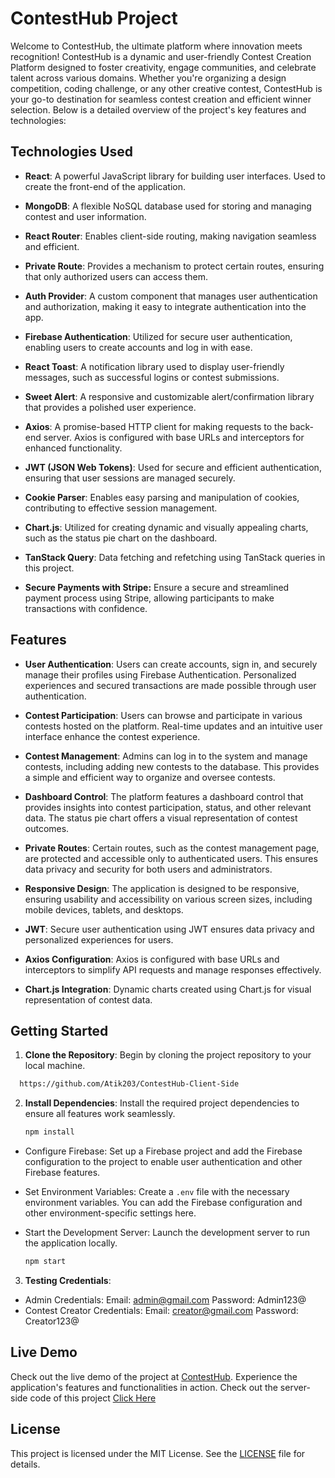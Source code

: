 # ContestHub Project

Welcome to ContestHub, the ultimate platform where innovation meets recognition! ContestHub is a dynamic and user-friendly Contest Creation Platform designed to foster creativity, engage communities, and celebrate talent across various domains. Whether you're organizing a design competition, coding challenge, or any other creative contest, ContestHub is your go-to destination for seamless contest creation and efficient winner selection. Below is a detailed overview of the project's key features and technologies:

## Technologies Used

- **React**: A powerful JavaScript library for building user interfaces. Used to create the front-end of the application.

- **MongoDB**: A flexible NoSQL database used for storing and managing contest and user information.

- **React Router**: Enables client-side routing, making navigation seamless and efficient.

- **Private Route**: Provides a mechanism to protect certain routes, ensuring that only authorized users can access them.

- **Auth Provider**: A custom component that manages user authentication and authorization, making it easy to integrate authentication into the app.

- **Firebase Authentication**: Utilized for secure user authentication, enabling users to create accounts and log in with ease.

- **React Toast**: A notification library used to display user-friendly messages, such as successful logins or contest submissions.

- **Sweet Alert**: A responsive and customizable alert/confirmation library that provides a polished user experience.

- **Axios**: A promise-based HTTP client for making requests to the back-end server. Axios is configured with base URLs and interceptors for enhanced functionality.

- **JWT (JSON Web Tokens)**: Used for secure and efficient authentication, ensuring that user sessions are managed securely.

- **Cookie Parser**: Enables easy parsing and manipulation of cookies, contributing to effective session management.

- **Chart.js**: Utilized for creating dynamic and visually appealing charts, such as the status pie chart on the dashboard.

- **TanStack Query**: Data fetching and refetching using TanStack queries in this project.

<!-- - **Pagination**: Implemented for effective navigation through large datasets, enhancing usability.

- **Search Functionality**: Backend-integrated search functionality for efficient data retrieval based on user queries.

- **Filtering**: The application provides filtering options for users to narrow down search results based on specific criteria. -->

- **Secure Payments with Stripe:** Ensure a secure and streamlined payment process using Stripe, allowing participants to make transactions with confidence.

## Features

- **User Authentication**: Users can create accounts, sign in, and securely manage their profiles using Firebase Authentication. Personalized experiences and secured transactions are made possible through user authentication.

- **Contest Participation**: Users can browse and participate in various contests hosted on the platform. Real-time updates and an intuitive user interface enhance the contest experience.

- **Contest Management**: Admins can log in to the system and manage contests, including adding new contests to the database. This provides a simple and efficient way to organize and oversee contests.

- **Dashboard Control**: The platform features a dashboard control that provides insights into contest participation, status, and other relevant data. The status pie chart offers a visual representation of contest outcomes.

- **Private Routes**: Certain routes, such as the contest management page, are protected and accessible only to authenticated users. This ensures data privacy and security for both users and administrators.

- **Responsive Design**: The application is designed to be responsive, ensuring usability and accessibility on various screen sizes, including mobile devices, tablets, and desktops.

- **JWT**: Secure user authentication using JWT ensures data privacy and personalized experiences for users.

- **Axios Configuration**: Axios is configured with base URLs and interceptors to simplify API requests and manage responses effectively.

- **Chart.js Integration**: Dynamic charts created using Chart.js for visual representation of contest data.

<!-- - **Pagination**: Effective pagination for large datasets, providing users with seamless navigation through content.

- **Search Functionality**: Backend-integrated search functionality allows users to quickly find relevant contests.

- **Filtering Options**: Users can filter search results based on specific criteria, streamlining the data retrieval process. -->

## Getting Started

1. **Clone the Repository**: Begin by cloning the project repository to your local machine.

```bash
  https://github.com/Atik203/ContestHub-Client-Side

```

2. **Install Dependencies**: Install the required project dependencies to ensure all features work seamlessly.

   ```bash
   npm install
   ```

- Configure Firebase: Set up a Firebase project and add the Firebase configuration to the project to enable user authentication and other Firebase features.

- Set Environment Variables: Create a `.env` file with the necessary environment variables. You can add the Firebase configuration and other environment-specific settings here.

- Start the Development Server: Launch the development server to run the application locally.

  ```bash
  npm start
  ```

3. **Testing Credentials**:

- Admin Credentials:
  Email: admin@gmail.com
  Password: Admin123@
- Contest Creator Credentials:
  Email: creator@gmail.com
  Password: Creator123@

## Live Demo

Check out the live demo of the project at [ContestHub](https://contesthub.surge.sh/). Experience the application's features and functionalities in action.
Check out the server-side code of this project [Click Here](https://github.com/Atik203/ContestHub-Server-Side)

## License

This project is licensed under the MIT License. See the [LICENSE](https://github.com/git/git-scm.com/blob/main/MIT-LICENSE.txt) file for details.
